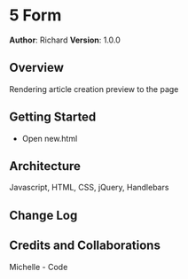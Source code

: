 # 5 Form

**Author**: Richard
**Version**: 1.0.0 

## Overview
<!-- Provide a high level overview of what this application is and why you are building it, beyond the fact that it's an assignment for a Code Fellows 301 class. (i.e. What's your problem domain?) -->
Rendering article creation preview to the page

## Getting Started
<!-- What are the steps that a user must take in order to build this app on their own machine and get it running? -->
- Open new.html

## Architecture
<!-- Provide a detailed description of the application design. What technologies (languages, libraries, etc) you're using, and any other relevant design information. -->
 Javascript, HTML, CSS, jQuery, Handlebars

## Change Log
<!-- Use this are to document the iterative changes made to your application as each feature is successfully implemented. Use time stamps. Here's an examples:

01-01-2001 4:59pm - Application now has a fully-functional express server, with GET and POST routes for the book resource.
-->

## Credits and Collaborations
<!-- Give credit (and a link) to other people or resources that helped you build this application. -->
Michelle - Code